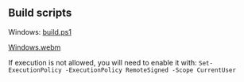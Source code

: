 ## Build scripts

Windows: [build.ps1](build.ps1)

[Windows.webm](https://github.com/dnjulek/vapoursynth-zip/assets/31626592/45366272-a168-4214-bd24-f773c7f14400)

If execution is not allowed, you will need to enable it with: ``Set-ExecutionPolicy -ExecutionPolicy RemoteSigned -Scope CurrentUser``

